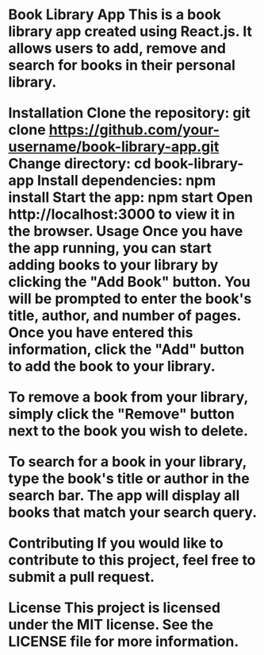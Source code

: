 <h1>Book Library App</>
This is a book library app created using React.js. It allows users to add, remove and search for books in their personal library.

Installation
Clone the repository: git clone https://github.com/your-username/book-library-app.git
Change directory: cd book-library-app
Install dependencies: npm install
Start the app: npm start
Open http://localhost:3000 to view it in the browser.
Usage
Once you have the app running, you can start adding books to your library by clicking the "Add Book" button. You will be prompted to enter the book's title, author, and number of pages. Once you have entered this information, click the "Add" button to add the book to your library.

To remove a book from your library, simply click the "Remove" button next to the book you wish to delete.

To search for a book in your library, type the book's title or author in the search bar. The app will display all books that match your search query.

Contributing
If you would like to contribute to this project, feel free to submit a pull request.

License
This project is licensed under the MIT license. See the LICENSE file for more information.